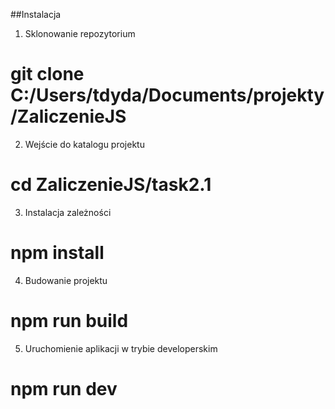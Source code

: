 ##Instalacja
1. Sklonowanie repozytorium
# git clone C:/Users/tdyda/Documents/projekty/ZaliczenieJS

2. Wejście do katalogu projektu
# cd ZaliczenieJS/task2.1

3. Instalacja zależności
# npm install

4. Budowanie projektu
# npm run build

5. Uruchomienie aplikacji w trybie developerskim
# npm run dev